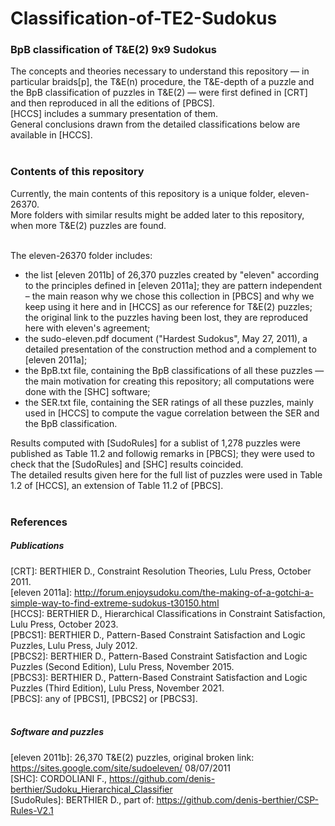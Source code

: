 # Classification-of-TE2-Sudokus
### BpB classification of T&amp;E(2) 9x9 Sudokus
The concepts and theories necessary to understand this repository — in particular braids[p], the T&amp;E(n) procedure, the T&amp;E-depth of a puzzle and the BpB classification of puzzles in T&E(2) — were first defined in [CRT] and then reproduced in all the editions of [PBCS].<br>
[HCCS] includes a summary presentation of  them.<br>
General conclusions drawn from the detailed classifications below are available in [HCCS].<br><br>

### Contents of this repository
Currently, the main contents of this repository is a unique folder, eleven-26370.<br>
More folders with similar results might be added later to this repository, when more T&E(2) puzzles are found.<br><br>

The eleven-26370 folder includes: <br>
- the list [eleven 2011b] of 26,370 puzzles created by "eleven" according to the principles defined in [eleven 2011a]; they are pattern independent – the main reason why we chose this collection in [PBCS] and why we keep using it here and in [HCCS] as our reference for T&E(2) puzzles; the original link to the puzzles having been lost, they are reproduced here with eleven's agreement;<br>
- the sudo-eleven.pdf document ("Hardest Sudokus", May 27, 2011), a detailed presentation of the construction method and a complement to [eleven 2011a];<br>
- the BpB.txt file, containing the BpB classifications of all these puzzles — the main motivation for creating this repository; all computations were done with the [SHC] software;<br>
- the SER.txt file, containing the SER ratings of all these puzzles, mainly used in [HCCS] to compute the vague correlation between the SER and the BpB classification.<br>

Results computed with [SudoRules] for a sublist of 1,278 puzzles were published as Table 11.2 and followig remarks in [PBCS]; they were used to check that the [SudoRules] and [SHC] results coincided.<br>
The detailed results given here for the full list of puzzles were used in Table 1.2 of [HCCS], an extension of Table 11.2 of [PBCS].<br><br>



### References
##### Publications
[CRT]: BERTHIER D., Constraint Resolution Theories, Lulu Press, October 2011.<br>
[eleven 2011a]: http://forum.enjoysudoku.com/the-making-of-a-gotchi-a-simple-way-to-find-extreme-sudokus-t30150.html<br>
[HCCS]: BERTHIER D., Hierarchical Classifications in Constraint Satisfaction, Lulu Press, October 2023.<br>
[PBCS1]: BERTHIER D., Pattern-Based Constraint Satisfaction and Logic Puzzles, Lulu Press, July 2012.<br>
[PBCS2]: BERTHIER D., Pattern-Based Constraint Satisfaction and Logic Puzzles (Second Edition), Lulu Press, November 2015.<br>
[PBCS3]: BERTHIER D., Pattern-Based Constraint Satisfaction and Logic Puzzles (Third Edition), Lulu Press, November 2021.<br>
[PBCS]: any of [PBCS1], [PBCS2] or [PBCS3].<br><br>
##### Software and puzzles
[eleven 2011b]: 26,370 T&E(2) puzzles, original broken link: https://sites.google.com/site/sudoeleven/ 08/07/2011 <br>
[SHC]: CORDOLIANI F., https://github.com/denis-berthier/Sudoku_Hierarchical_Classifier <br>
[SudoRules]: BERTHIER D., part of: https://github.com/denis-berthier/CSP-Rules-V2.1<br><br>
